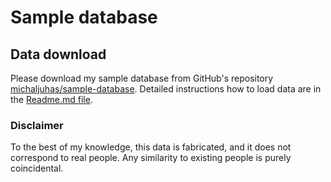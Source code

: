 # Sample database

## Data download

Please download my sample database from GitHub's repository [michaljuhas/sample-database](https://github.com/michaljuhas/sample-database). Detailed instructions how to load data are in the [Readme.md file](https://github.com/michaljuhas/sample-database/blob/master/README.md).

### Disclaimer

To the best of my knowledge, this data is fabricated, and it does not correspond to real people. Any similarity to existing people is purely coincidental.
